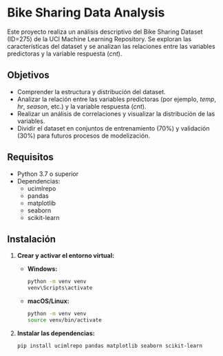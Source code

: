 # Bike Sharing Data Analysis

Este proyecto realiza un análisis descriptivo del Bike Sharing Dataset (ID=275) de la UCI Machine Learning Repository. Se exploran las características del dataset y se analizan las relaciones entre las variables predictoras y la variable respuesta (*cnt*).

## Objetivos

- Comprender la estructura y distribución del dataset.
- Analizar la relación entre las variables predictoras (por ejemplo, *temp*, *hr*, *season*, etc.) y la variable respuesta (*cnt*).
- Realizar un análisis de correlaciones y visualizar la distribución de las variables.
- Dividir el dataset en conjuntos de entrenamiento (70%) y validación (30%) para futuros procesos de modelización.

## Requisitos

- Python 3.7 o superior
- Dependencias:
  - ucimlrepo
  - pandas
  - matplotlib
  - seaborn
  - scikit-learn

## Instalación

1. **Crear y activar el entorno virtual:**

   - **Windows:**
     ```bash
     python -m venv venv
     venv\Scripts\activate
     ```
   - **macOS/Linux:**
     ```bash
     python -m venv venv
     source venv/bin/activate
     ```

2. **Instalar las dependencias:**
   ```bash
   pip install ucimlrepo pandas matplotlib seaborn scikit-learn
   ```
